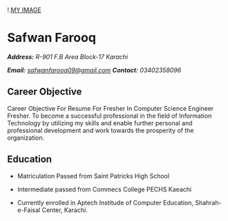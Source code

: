 !.[MY IMAGE](https://i7.pngguru.com/preview/193/272/31/how-to-draw-batman-joker-drawing-batman-face-the-face-batman.jpg)
# Safwan Farooq

***Address:** R-901 F.B Area Block-17 Karachi*

***Email:** safwanfarooq09@gmail.com **Contact:** 03402358096*

## Career Objective

Career Objective For Resume For Fresher In Computer Science Engineer Fresher. To become a successful professional in the field of Information Technology by utilizing my skills and enable further personal and professional development and work towards the prosperity of the organization.

## Education

- Matriculation Passed from Saint Patricks High School

- Intermediate passed from Commecs College PECHS  Kaeachi

- Currently enrolled in Aptech Institude of Computer Education, Shahrah-e-Faisal Center, Karachi.
